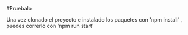 #Pruebalo

Una vez clonado el proyecto e instalado los paquetes con 'npm install' , puedes correrlo con 'npm run start'
